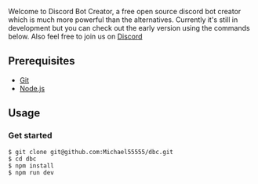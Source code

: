 Welcome to Discord Bot Creator, a free open source discord bot creator which is much more powerful than the alternatives.
Currently it's still in development but you can check out the early version using the commands below. Also feel free to join us on [Discord](https://discord.gg/Z7ybzt2KRr)

## Prerequisites
- [Git](https://git-scm.com/book/en/v2/Getting-Started-Installing-Git)
- [Node.js](https://nodejs.org/en/download/)

## Usage

### Get started

```
$ git clone git@github.com:Michael55555/dbc.git
$ cd dbc
$ npm install
$ npm run dev
```
